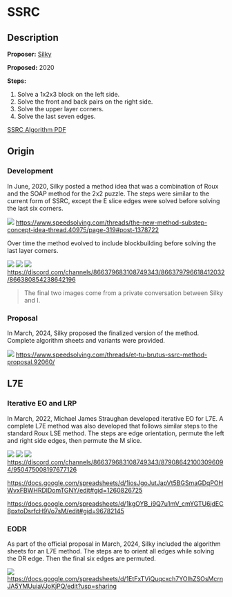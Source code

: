 # SSRC

## Description

**Proposer:** [Silky](CubingContributors/MethodDevelopers.md#silky)

**Proposed:** 2020

**Steps:**

1. Solve a 1x2x3 block on the left side.
2. Solve the front and back pairs on the right side.
3. Solve the upper layer corners.
4. Solve the last seven edges.

[SSRC Algorithm PDF](/Archive/SSRC/SSRC%20Algs%20v1.pdf)

## Origin

### Development

In June, 2020, Silky posted a method idea that was a combination of Roux and the SOAP method for the 2x2 puzzle. The steps were similar to the current form of SSRC, except the E slice edges were solved before solving the last six corners.

![](img/SSRC/Original.png)
https://www.speedsolving.com/threads/the-new-method-substep-concept-idea-thread.40975/page-319#post-1378722

Over time the method evolved to include blockbuilding before solving the last layer corners.

![](img/SSRC/Evo1.png)
![](img/SSRC/Evo2.png)
![](img/SSRC/Evo3.png)
https://discord.com/channels/866379683108749343/866379796618412032/866380854238642196

>The final two images come from a private conversation between Silky and I.

### Proposal

In March, 2024, Silky proposed the finalized version of the method. Complete algorithm sheets and variants were provided.

![](img/SSRC/Proposal.png)
https://www.speedsolving.com/threads/et-tu-brutus-ssrc-method-proposal.92060/

## L7E

### Iterative EO and LRP

In March, 2022, Michael James Straughan developed iterative EO for L7E. A complete L7E method was also developed that follows similar steps to the standard Roux LSE method. The steps are edge orientation, permute the left and right side edges, then permute the M slice.

![](img/SSRC/StraughanL7E.png)
![](img/SSRC/StraughanL7E2.png)
![](img/SSRC/StraughanL7E3.png)
https://discord.com/channels/866379683108749343/879086421003096094/950475008197677126

https://docs.google.com/spreadsheets/d/1iosJgoJutJapVt5BGSmaGDqPOHWvxFBWHRDlDomTGNY/edit#gid=1260826725

https://docs.google.com/spreadsheets/d/1kgOYB_i9Q7u1mV_cmYGTU6jdEC8pxtoDsrfcH9Vo7sM/edit#gid=96782145

### EODR

As part of the official proposal in March, 2024, Silky included the algorithm sheets for an L7E method. The steps are to orient all edges while solving the DR edge. Then the final six edges are permuted.

![](img/SSRC/EODR.png)
https://docs.google.com/spreadsheets/d/1EtFxTViQuqcxch7YOIhZSOsMcrnJA5YMUuiaVJoKjPQ/edit?usp=sharing
